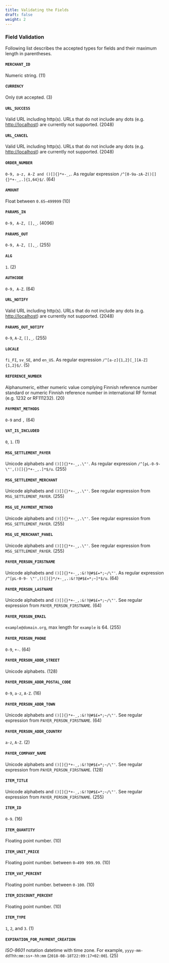 ```yaml
---
title: Validating the Fields
draft: false
weight: 2
---
```


### Field Validation

Following list describes the accepted types for fields and their maximum length in parentheses.

#### `MERCHANT_ID`
Numeric string. (11)

#### `CURRENCY`
Only `EUR` accepted. (3)

#### `URL_SUCCESS`
Valid URL including http(s). URLs that do not include any dots (e.g. <http://localhost>) are currently not supported. (2048)

#### `URL_CANCEL`
Valid URL including http(s). URLs that do not include any dots (e.g. <http://localhost>) are currently not supported. (2048)

#### `ORDER_NUMBER`
`0-9, a-z, A-Z and ()[]{}*+-_,`. As regular expression `/^[0-9a-zA-Z()[]{}*+-_,.]{1,64}$/`. (64)

#### `AMOUNT`
Float between `0.65–499999` (10)

#### `PARAMS_IN`
`0-9, A-Z, [],_`. (4096)

#### `PARAMS_OUT`
`0-9, A-Z, [],_`. (255)

#### `ALG`
`1`. (2)

#### `AUTHCODE`
`0-9, A-Z`. (64)

#### `URL_NOTIFY`
Valid URL including http(s). URLs that do not include any dots (e.g. <http://localhost>) are currently not supported. (2048)

#### `PARAMS_OUT_NOTIFY`
`0-9`, `A-Z`, `[],_`. (255)

#### `LOCALE`
`fi_FI`, `sv_SE`, and `en_US`. As regular expression `/^[a-z]{1,2}[_][A-Z]{1,2}$/`. (5)

#### `REFERENCE_NUMBER`
Alphanumeric, either numeric value complying Finnish reference number standard or numeric Finnish reference number in international RF format (e.g. 1232 or RF111232). (20)

#### `PAYMENT_METHODS`
`0-9` and `,` (64)

#### `VAT_IS_INCLUDED`
`0`, `1`. (1)

#### `MSG_SETTLEMENT_PAYER`
Unicode alphabets and `()[]{}*+-_,.\"'`. As regular expression `/^[pL-0-9- \"',()[]{}*+-_,.]*$/u`. (255)

#### `MSG_SETTLEMENT_MERCHANT`
Unicode alphabets and `()[]{}*+-_,.\"'`. See regular expression from `MSG_SETTLEMENT_PAYER`. (255)

#### `MSG_UI_PAYMENT_METHOD`
Unicode alphabets and `()[]{}*+-_,.\"'`. See regular expression from `MSG_SETTLEMENT_PAYER`. (255)

#### `MSG_UI_MERCHANT_PANEL`
Unicode alphabets and `()[]{}*+-_,.\"'`. See regular expression from `MSG_SETTLEMENT_PAYER`. (255)

#### `PAYER_PERSON_FIRSTNAME`
Unicode alphabets and `()[]{}*+-_,:&!?@#$£=*;~/\"'`. As regular expression `/^[pL-0-9- \"',()[]{}*/+-_,.:&!?@#$£=*;~]*$/u`. (64)

#### `PAYER_PERSON_LASTNAME`
Unicode alphabets and `()[]{}*+-_,:&!?@#$£=*;~/\"'`. See regular expression from `PAYER_PERSON_FIRSTNAME`. (64)

#### `PAYER_PERSON_EMAIL`
`example@domain.org`, max length for `example` is 64. (255)

#### `PAYER_PERSON_PHONE`
`0-9`, `+-`. (64)

#### `PAYER_PERSON_ADDR_STREET`
Unicode alphabets. (128)

#### `PAYER_PERSON_ADDR_POSTAL_CODE`
`0-9`, `a-z`, `A-Z`. (16)

#### `PAYER_PERSON_ADDR_TOWN`
Unicode alphabets and `()[]{}*+-_,:&!?@#$£=*;~/\"'`. See regular expression from `PAYER_PERSON_FIRSTNAME`. (64)

#### `PAYER_PERSON_ADDR_COUNTRY`
`a-z`, `A-Z`. (2)

#### `PAYER_COMPANY_NAME`
Unicode alphabets and `()[]{}*+-_,:&!?@#$£=*;~/\"'`. See regular expression from `PAYER_PERSON_FIRSTNAME`. (128)

#### `ITEM_TITLE`
Unicode alphabets and `()[]{}*+-_,:&!?@#$£=*;~/\"'`. See regular expression from `PAYER_PERSON_FIRSTNAME`. (255)

#### `ITEM_ID`
`0-9`. (16)

#### `ITEM_QUANTITY`
Floating point number. (10)

#### `ITEM_UNIT_PRICE`
Floating point number. between `0–499 999.99`. (10)

#### `ITEM_VAT_PERCENT`
Floating point number. between `0-100`. (10)

#### `ITEM_DISCOUNT_PERCENT`
Floating point number. (10)

#### `ITEM_TYPE`
`1`, `2`, and `3`. (1)

#### `EXPIRATION_FOR_PAYMENT_CREATION`
_ISO-8601_ notation datetime with time zone. For example, `yyyy-mm-ddThh:mm:ss+-hh:mm` (`2018-08-18T22:09:17+02:00`). (25)
